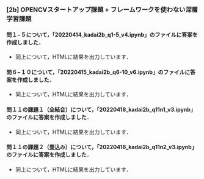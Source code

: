 ### [2b] OPENCVスタートアップ課題 + フレームワークを使わない深層学習課題
#### 問１−５について，「20220414_kadai2b_q1-5_v4.ipynb」のファイルに答案を作成しました．
- 同上について，HTMLに結果を出力しています．

#### 問６−１０について，「20220415_kadai2b_q6-10_v6.ipynb」のファイルに答案を作成しました．
- 同上について，HTMLに結果を出力しています．

#### 問１１の課題１（全結合）について，「20220418_kadai2b_q11n1_v3.ipynb」のファイルに答案を作成しました．
- 同上について，HTMLに結果を出力しています．

#### 問１１の課題２（畳込み）について，「20220418_kadai2b_q11n2_v3.ipynb」のファイルに答案を作成しました．
- 同上について，HTMLに結果を出力しています．
